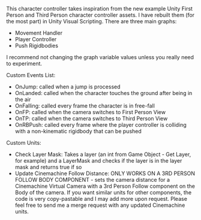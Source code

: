 This character controller takes inspiration from the new example Unity First Person and Third Person character controller assets. I have rebuilt them (for the most part) in Unity Visual Scripting. There are three main graphs:
- Movement Handler
- Player Controller
- Push Rigidbodies


I recommend not changing the graph variable values unless you really need to experiment.

Custom Events List:
- OnJump: called when a jump is processed
- OnLanded: called when the character touches the ground after being in the air
- OnFalling: called every frame the character is in free-fall
- OnFP: called when the camera switches to First Person View
- OnTP: called when the camera switches to Third Person View
- OnRBPush: called every frame where the player controller is colliding with a non-kinematic rigidbody that can be pushed

Custom Units:
- Check Layer Mask: Takes a layer (an int from Game Object - Get Layer, for example) and a LayerMask and checks if the layer is in the layer mask and returns true if so
- Update Cinemachine Follow Distance: ONLY WORKS ON A 3RD PERSON FOLLOW BODY COMPONENT - sets the camera distance for a Cinemachine Virtual Camera with a 3rd Person Follow component on the Body of the camera. If you want similar units for other components, the code is very copy-pastable and I may add more upon request. Please feel free to send me a merge request with any updated Cinemachine units.

